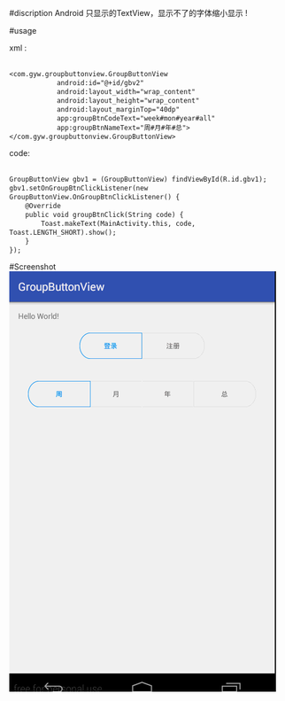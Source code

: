 #discription
Android 只显示的TextView，显示不了的字体缩小显示 ! 

#usage

xml : 
```

<com.gyw.groupbuttonview.GroupButtonView
            android:id="@+id/gbv2"
            android:layout_width="wrap_content"
            android:layout_height="wrap_content"
            android:layout_marginTop="40dp"
            app:groupBtnCodeText="week#mon#year#all"
            app:groupBtnNameText="周#月#年#总">
</com.gyw.groupbuttonview.GroupButtonView>
```


code:

```

GroupButtonView gbv1 = (GroupButtonView) findViewById(R.id.gbv1);
gbv1.setOnGroupBtnClickListener(new GroupButtonView.OnGroupBtnClickListener() {
	@Override
	public void groupBtnClick(String code) {
		Toast.makeText(MainActivity.this, code, Toast.LENGTH_SHORT).show();
	}
});
```




#Screenshot
![sample](./screenshot/GroupButtonView.gif)
